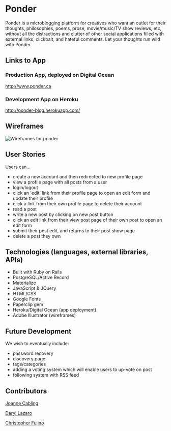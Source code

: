 # Ponder 

Ponder is a microblogging platform for creatives who want an outlet for their thoughts, philosophies, poems, prose, movie/music/TV show reviews, etc, without all the distractions and clutter of other social applications filled with external links, clickbait, and hateful comments. Let your thoughts run wild with Ponder.

## Links to App

### Production App, deployed on Digital Ocean
http://www.ponder.ca

### Development App on Heroku
http://ponder-blog.herokuapp.com/

## Wireframes
![Wireframes for ponder](https://i.imgur.com/7GozdH8.png)

## User Stories
Users can... 
- create a new account and then redirected to new profile page
- view a profile page with all posts from a user
- login/logout
- click an 'edit' link from their profile page to open an edit form and update their profile
- click a link from their own profile page to delete their account
- read a post
- write a new post by clicking on new post button
- click an edit link from their view post page of their own post to open an edit form
- submit their post edit, and returns to their post show page
- delete a post they own

## Technologies (languages, external libraries, APIs)
- Built with Ruby on Rails
- PostgreSQL/Active Record
- Materialize
- JavaScript & JQuery
- HTML/CSS
- Google Fonts
- Paperclip gem
- Heroku/Digital Ocean (app deployment)
- Adobe Illustrator (wireframes)

## Future Development
We wish to eventually include:
- password recovery
- discovery page
- tags/categories
- adding a voting system which will enable users to up-vote on post
- following system with RSS feed

## Contributors 
[Joanne Cabling](https://github.com/jojobeth1)

[Daryl Lazaro](https://github.com/dalazaro)

[Christopher Fujino](https://github.com/christopherfujino)
